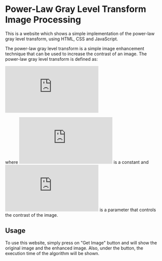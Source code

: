 # Power-Law Gray Level Transform Image Processing

This is a website which shows a simple implementation of the power-law gray level transform, using HTML, CSS and JavaScript. 
    
The power-law gray level transform is a simple image enhancement technique that can be used to increase the contrast of an image. The power-law gray level transform is defined as:

![Power-Law Gray Level Transform](https://latex.codecogs.com/gif.latex?g%28x%29%20%3D%20c%20%5Ccdot%20x%5E%7B%5Cgamma%7D)

where ![c](https://latex.codecogs.com/gif.latex?c) is a constant and ![gamma](https://latex.codecogs.com/gif.latex?%5Cgamma) is a parameter that controls the contrast of the image.

## Usage
To use this website, simply press on "Get Image" button and will show the original image and the enhanced image. Also, under the button, the execution time of the algorithm will be shown.